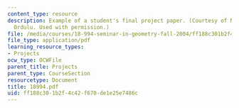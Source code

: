 ```yaml
---
content_type: resource
description: Example of a student's final project paper. (Courtesy of Nizameddin H.
  Ordulu. Used with permission.)
file: /media/courses/18-994-seminar-in-geometry-fall-2004/ff188c301b2f4c42f670de1e25e7486c_18994.pdf
file_type: application/pdf
learning_resource_types:
- Projects
ocw_type: OCWFile
parent_title: Projects
parent_type: CourseSection
resourcetype: Document
title: 18994.pdf
uid: ff188c30-1b2f-4c42-f670-de1e25e7486c
---
```

